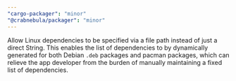 ```yaml
---
"cargo-packager": "minor"
"@crabnebula/packager": "minor"
---
```


Allow Linux dependencies to be specified via a file path instead of just a direct String.
This enables the list of dependencies to by dynamically generated for both Debian `.deb` packages and pacman packages,
which can relieve the app developer from the burden of manually maintaining a fixed list of dependencies.

